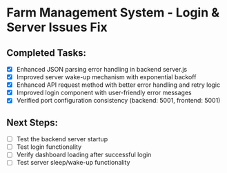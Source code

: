 # Farm Management System - Login & Server Issues Fix

## Completed Tasks:
- [x] Enhanced JSON parsing error handling in backend server.js
- [x] Improved server wake-up mechanism with exponential backoff
- [x] Enhanced API request method with better error handling and retry logic
- [x] Improved login component with user-friendly error messages
- [x] Verified port configuration consistency (backend: 5001, frontend: 5001)

## Next Steps:
- [ ] Test the backend server startup
- [ ] Test login functionality
- [ ] Verify dashboard loading after successful login
- [ ] Test server sleep/wake-up functionality
